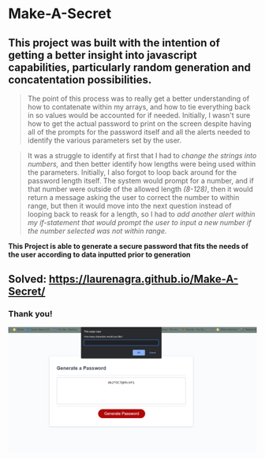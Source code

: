 # Make-A-Secret

## This project was built with the intention of getting a better insight into javascript capabilities, particularly random generation and concatentation possibilities. 

>The point of this process was to really get a better understanding of how to contatenate within my arrays, and how to tie everything back in so values would be accounted for if needed. Initially, I wasn't sure how to get the actual password to print on the screen despite having all of the prompts for the password itself and all the alerts needed to identify the various parameters set by the user. 


>It was a struggle to identify at first that I had to *change the strings into numbers,* and then better identify how lengths were being used within the parameters. Initially, I also forgot to loop back around for the password length itself. The system would prompt for a number, and if that number were outside of the allowed length *(8-128)*, then it would return a message asking the user to correct the number to within range, but then it would move into the next question instead of looping back to reask for a length, so I had to *add another alert within my if-statement that would prompt the user to input a new number if the number selected was not within range.*


**This Project is able to generate a secure password that fits the needs of the user according to data inputted prior to generation**

## Solved: https://laurenagra.github.io/Make-A-Secret/
### Thank you!

<img src="./images/password-gen.png">